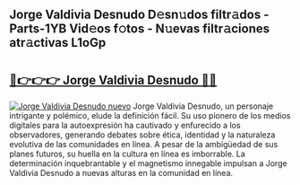 ## Jorge Valdivia Desnudo D𝚎sn𝚞dos filtr𝚊dos - Parts-1YB Vid𝚎os f𝚘tos - N𝚞evas filtr𝚊ciones atr𝚊ctivas L1oGp

# <h2><a href="http://mb1xfyf.tromn.icu/?c=Jorge+Valdivia+Desnudo">🔗👉👉👉 Jorge Valdivia Desnudo 🔗🔗</a></h2>

[![Jorge Valdivia Desnudo nuevo](https://i.imgur.com/pEAQMta.gif)](http://mb1xfyf.tromn.icu/?c=Jorge+Valdivia+Desnudo)
Jorge Valdivia Desnudo, un personaje intrigante y polémico, elude la definición fácil. Su uso pionero de los medios digitales para la autoexpresión ha cautivado y enfurecido a los observadores, generando debates sobre ética, identidad y la naturaleza evolutiva de las comunidades en línea. A pesar de la ambigüedad de sus planes futuros, su huella en la cultura en línea es imborrable. La determinación inquebrantable y el magnetismo innegable impulsan a Jorge Valdivia Desnudo a nuevas alturas en la comunidad en línea.
